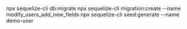 npx sequelize-cli db:migrate
npx sequelize-cli migration:create --name modify_users_add_new_fields
npx sequelize-cli seed:generate --name demo-user
